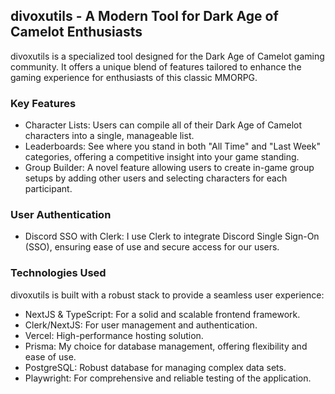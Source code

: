 ## divoxutils - A Modern Tool for Dark Age of Camelot Enthusiasts

divoxutils is a specialized tool designed for the Dark Age of Camelot gaming community. It offers a unique blend of features tailored to enhance the gaming experience for enthusiasts of this classic MMORPG.

### Key Features
- Character Lists: Users can compile all of their Dark Age of Camelot characters into a single, manageable list.
- Leaderboards: See where you stand in both "All Time" and "Last Week" categories, offering a competitive insight into your game standing.
- Group Builder: A novel feature allowing users to create in-game group setups by adding other users and selecting characters for each participant.

### User Authentication
- Discord SSO with Clerk: I use Clerk to integrate Discord Single Sign-On (SSO), ensuring ease of use and secure access for our users.

### Technologies Used
divoxutils is built with a robust stack to provide a seamless user experience:

- NextJS & TypeScript: For a solid and scalable frontend framework.
- Clerk/NextJS: For user management and authentication.
- Vercel: High-performance hosting solution.
- Prisma: My choice for database management, offering flexibility and ease of use.
- PostgreSQL: Robust database for managing complex data sets.
- Playwright: For comprehensive and reliable testing of the application.
